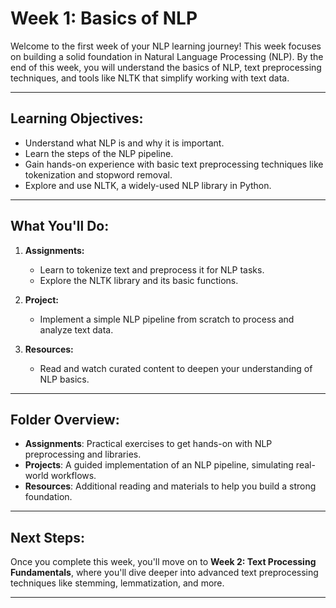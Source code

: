 # Week 1: Basics of NLP

Welcome to the first week of your NLP learning journey! This week focuses on building a solid foundation in Natural Language Processing (NLP). By the end of this week, you will understand the basics of NLP, text preprocessing techniques, and tools like NLTK that simplify working with text data.

---

## **Learning Objectives:**
- Understand what NLP is and why it is important.
- Learn the steps of the NLP pipeline.
- Gain hands-on experience with basic text preprocessing techniques like tokenization and stopword removal.
- Explore and use NLTK, a widely-used NLP library in Python.

---

## **What You'll Do:**
1. **Assignments:**
   - Learn to tokenize text and preprocess it for NLP tasks.
   - Explore the NLTK library and its basic functions.
   
2. **Project:**
   - Implement a simple NLP pipeline from scratch to process and analyze text data.

3. **Resources:**
   - Read and watch curated content to deepen your understanding of NLP basics.

---

## **Folder Overview:**
- **Assignments**: Practical exercises to get hands-on with NLP preprocessing and libraries.
- **Projects**: A guided implementation of an NLP pipeline, simulating real-world workflows.
- **Resources**: Additional reading and materials to help you build a strong foundation.

---

## **Next Steps:**
Once you complete this week, you'll move on to **Week 2: Text Processing Fundamentals**, where you'll dive deeper into advanced text preprocessing techniques like stemming, lemmatization, and more.

---
